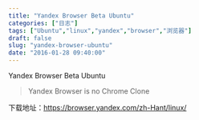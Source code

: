 ```yaml
---
title: "Yandex Browser Beta Ubuntu"
categories: ["日志"]
tags: ["Ubuntu","linux","yandex","browser","浏览器"]
draft: false
slug: "yandex-browser-ubuntu"
date: "2016-01-28 09:40:00"
---
```


Yandex Browser Beta Ubuntu

> Yandex Browser is no Chrome Clone

下载地址：https://browser.yandex.com/zh-Hant/linux/
